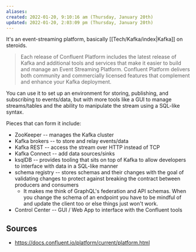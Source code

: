 ```yaml
---
aliases: 
created: 2022-01-20, 9:10:16 am (Thursday, January 20th)
updated: 2022-01-20, 2:03:09 pm (Thursday, January 20th)
---
```

It's an event-streaming platform, basically [[Tech/Kafka/index|Kafka]] on steroids.

> Each release of Confluent Platform includes the latest release of Kafka and additional tools and services that make it easier to build and manage an Event Streaming Platform. Confluent Platform delivers both community and commercially licensed features that complement and enhance your Kafka deployment.

You can use it to set up an environment for storing, publishing, and subscribing to events/data, but with more tools like a GUI to manage streams/tables and the ability to manipulate the stream using a SQL-like syntax.

Pieces that can form it include:
- ZooKeeper -- manages the Kafka cluster
- Kafka brokers -- to store and relay events/data
- Kafka REST -- access the stream over HTTP instead of TCP
- Kafka Connect -- add data sources/sinks
- ksqlDB -- provides tooling that sits on top of Kafka to allow developers to interface with data in a SQL-like manner
- schema registry -- stores schemas and their changes with the goal of validating changes to protect against breaking the contract between producers and consumers
    - It makes me think of GraphQL's federation and API schemas. When you change the schema of an endpoint you have to be mindful of and update the client too or else things just won't work.
- Control Center -- GUI / Web App to interface with the Confluent tools
## Sources
- https://docs.confluent.io/platform/current/platform.html